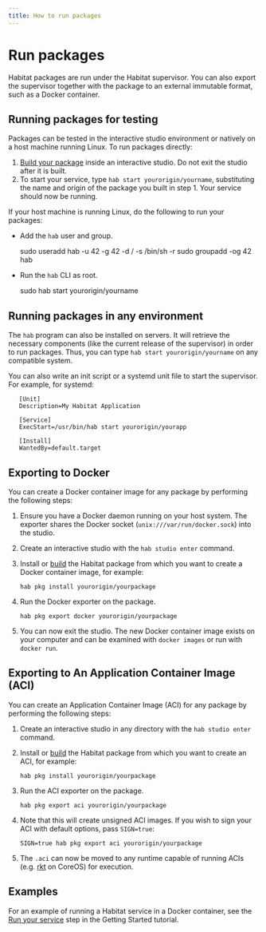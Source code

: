 ```yaml
---
title: How to run packages
---
```


# Run packages

Habitat packages are run under the Habitat supervisor. You can also export the supervisor together with the package to an external immutable format, such as a Docker container.

## Running packages for testing

Packages can be tested in the interactive studio environment or natively on a host machine running Linux. To run packages directly:

1. [Build your package](/docs/create-packages-build) inside an interactive studio. Do not exit the studio after it is built.
2. To start your service, type `hab start yourorigin/yourname`, substituting the name and origin of the package you built in step 1. Your service should now be running.

If your host machine is running Linux, do the following to run your packages:

* Add the `hab` user and group.

    sudo useradd hab -u 42 -g 42 -d / -s /bin/sh -r
    sudo groupadd -og 42 hab

* Run the `hab` CLI as root.

    sudo hab start yourorigin/yourname


## Running packages in any environment

The `hab` program can also be installed on servers. It will retrieve the necessary components (like the current release of the supervisor) in order to run packages. Thus, you can type `hab start yourorigin/yourname` on any compatible system.

You can also write an init script or a systemd unit file to start the supervisor. For example, for systemd:

       [Unit]
       Description=My Habitat Application

       [Service]
       ExecStart=/usr/bin/hab start yourorigin/yourapp

       [Install]
       WantedBy=default.target

## Exporting to Docker

You can create a Docker container image for any package by performing the following steps:

1. Ensure you have a Docker daemon running on your host system. The exporter shares the Docker socket (`unix:///var/run/docker.sock`) into the studio.
2. Create an interactive studio with the `hab studio enter` command.
3. Install or [build](/docs/create-packages-build) the Habitat package from which you want to create a Docker container image, for example:

       hab pkg install yourorigin/yourpackage

4. Run the Docker exporter on the package.

       hab pkg export docker yourorigin/yourpackage

5. You can now exit the studio. The new Docker container image exists on your computer and can be examined with `docker images` or run with `docker run`.

## Exporting to An Application Container Image (ACI)

You can create an Application Container Image (ACI) for any package by performing the following steps:

1. Create an interactive studio in any directory with the `hab studio enter` command.
2. Install or [build](/docs/create-packages-build) the Habitat package from which you want to create an ACI, for example:

       hab pkg install yourorigin/yourpackage

3. Run the ACI exporter on the package.

       hab pkg export aci yourorigin/yourpackage

4. Note that this will create unsigned ACI images. If you wish to sign your ACI with default options, pass `SIGN=true`:

       SIGN=true hab pkg export aci yourorigin/yourpackage

5. The `.aci` can now be moved to any runtime capable of running ACIs (e.g. [rkt](https://coreos.com/rkt/) on CoreOS) for execution.

## Examples

For an example of running a Habitat service in a Docker container, see the [Run your service](/tutorials/getting-started-process-build) step in the Getting Started tutorial.
